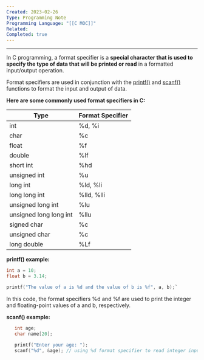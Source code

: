 ```yaml
---
Created: 2023-02-26
Type: Programming Note
Programming Language: "[[C MOC]]"
Related: 
Completed: true
---
```

---
In C programming, a format specifier is a **special character that is used to specify the type of data that will be printed or read** in a formatted input/output operation. 

Format specifiers are used in conjunction with the [printf()](C%20Print%20Output.md) and [scanf()](C%20User%20Input.md) functions to format the input and output of data.

**Here are some commonly used format specifiers in C:**

| Type | Format Specifier |
| --- |  --- |
| int |%d, %i |
| char | %c |
| float |  %f |
| double |  %lf |
| short int  | %hd |
| unsigned int | %u |
| long int | %ld, %li |
| long long int  | %lld, %lli |
| unsigned long int | %lu |
| unsigned long long int |  %llu |
| signed char |  %c |
| unsigned char |  %c |
| long double |  %Lf |

**printf() example:** 
```c
int a = 10; 
float b = 3.14;

printf("The value of a is %d and the value of b is %f", a, b);`
```
In this code, the format specifiers %d and %f are used to print the integer and floating-point values of a and b, respectively.

**scanf() example:**
``` c
   int age;
   char name[20];
   
   printf("Enter your age: ");
   scanf("%d", &age); // using %d format specifier to read integer input
```